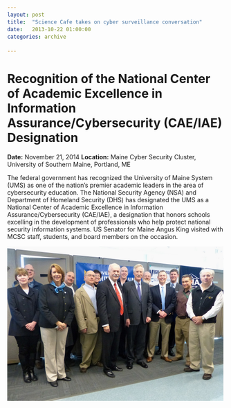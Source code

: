 ```yaml
---
layout: post
title:  "Science Cafe takes on cyber surveillance conversation"
date:   2013-10-22 01:00:00
categories: archive

---
```


<h1>Recognition of the National Center of Academic Excellence in Information Assurance/Cybersecurity (CAE/IAE) Designation</h1>

<strong>Date:</strong> November 21, 2014
<strong>Location:</strong> Maine Cyber Security Cluster, University of Southern Maine, Portland, ME

<p>The federal government has recognized the University of Maine System (UMS) as one of the nation’s premier academic leaders in the area of cybersecurity education. The National Security Agency (NSA) and Department of Homeland Security (DHS) has designated the UMS as a National Center of Academic Excellence in Information Assurance/Cybersecurity (CAE/IAE), a designation that honors schools excelling in the development of professionals who help protect national security information systems. US Senator for Maine Angus King visited with MCSC staff, students, and board members on the occasion.</p>

<img src="/img/CAE-IAE_Designation_8_web.jpg" alt="CAE-IAE_Designation" width="500">




